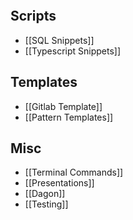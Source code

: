 
```toc
```


## Scripts

- [[SQL Snippets]]
- [[Typescript Snippets]]


## Templates

- [[Gitlab Template]]
- [[Pattern Templates]]


## Misc

- [[Terminal Commands]]
- [[Presentations]]
- [[Dagon]]
- [[Testing]]

